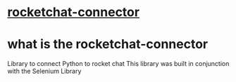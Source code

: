 # [rocketchat-connector](#)
# what is the rocketchat-connector
Library to connect Python to rocket chat 
This library was built in conjunction with the Selenium Library

